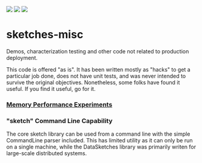 [![][travis img]][travis]
[![][mavenbadge img]][mavenbadge] [![][versioneye img]][versioneye]

# sketches-misc

Demos, characterization testing and other code not related to production deployment.  

This code is offered "as is".  It has been written mostly as "hacks" to get a particular job done, 
does not have unit tests, and was never intended to survive the original objectives. 
Nonetheless, some folks have found it useful.  If you find it useful, go for it. 

### [Memory Performance Experiments](https://github.com/DataSketches/sketches-misc/blob/master/docs/MemoryPerformance.html)

### "sketch" Command Line Capability

The core sketch library can be used from a command line with the simple CommandLine parser included. 
This has limited utility as it can only be run on a single machine, while the DataSketches library 
was primarily writen for large-scale distributed systems.

[travis]:https://travis-ci.org//DataSketches/sketches-misc/builds?branch=master
[travis img]:https://secure.travis-ci.org/DataSketches/sketches-misc.svg?branch=master

[mavenbadge]:http://search.maven.org/#search|gav|1|g%3A%22com.yahoo.datasketches%22%20AND%20a%3A%22sketches-misc%22
[mavenbadge img]:https://maven-badges.herokuapp.com/maven-central/com.yahoo.datasketches/sketches-misc/badge.svg

[versioneye]:https://www.versioneye.com/user/projects/5751f0527757a00041b3a1fb
[versioneye img]:https://www.versioneye.com/user/projects/5751f0527757a00041b3a1fb/badge.svg?style=flat

